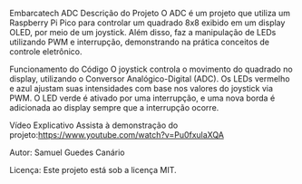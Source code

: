 Embarcatech ADC
Descrição do Projeto
O ADC é um projeto que utiliza um Raspberry Pi Pico para controlar um quadrado 8x8 exibido em um display OLED, por meio de um joystick. Além disso, faz a manipulação de LEDs utilizando PWM e interrupção, demonstrando na prática conceitos de controle eletrônico.

Funcionamento do Código
O joystick controla o movimento do quadrado no display, utilizando o Conversor Analógico-Digital (ADC).
Os LEDs vermelho e azul ajustam suas intensidades com base nos valores do joystick via PWM.
O LED verde é ativado por uma interrupção, e uma nova borda é adicionada ao display sempre que a interrupção ocorre.


Vídeo Explicativo
Assista à demonstração do projeto:https://www.youtube.com/watch?v=Pu0fxulaXQA

Autor: Samuel Guedes Canário

Licença: Este projeto está sob a licença MIT.
